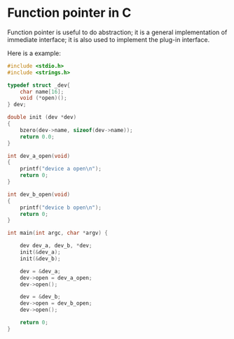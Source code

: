 # Function pointer in C

Function pointer is useful to do abstraction; it is a general implementation of immediate interface; it is also used to implement the plug-in interface.

Here is a example:



```c
#include <stdio.h> 
#include <strings.h>

typedef struct _dev{ 
    char name[16]; 
    void (*open)(); 
} dev;

double init (dev *dev) 
{ 
    bzero(dev->name, sizeof(dev->name)); 
    return 0.0; 
}

int dev_a_open(void) 
{ 
    printf("device a open\n"); 
    return 0; 
}

int dev_b_open(void) 
{ 
    printf("device b open\n"); 
    return 0; 
}

int main(int argc, char *argv) {

    dev dev_a, dev_b, *dev;
    init(&dev_a);
    init(&dev_b);

    dev = &dev_a;
    dev->open = dev_a_open;
    dev->open();

    dev = &dev_b;
    dev->open = dev_b_open;
    dev->open();

    return 0;
}

```
